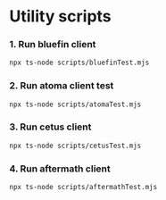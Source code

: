 # Utility scripts

### 1. Run bluefin client

```bash
npx ts-node scripts/bluefinTest.mjs
```

### 2. Run atoma client test

```bash
npx ts-node scripts/atomaTest.mjs
```

### 3. Run cetus client

```bash
npx ts-node scripts/cetusTest.mjs
```

### 4. Run aftermath client

```bash
npx ts-node scripts/aftermathTest.mjs
```
